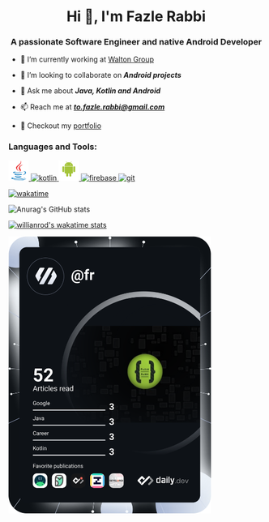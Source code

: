 [//]: # (### Hi there 👋)

<h1 align="center">Hi 👋, I'm Fazle Rabbi</h1>
<h3 align="center">A passionate Software Engineer and native Android Developer</h3>

- 🔭 I’m currently working at [Walton Group](https://www.waltonbd.com)

- 👯 I’m looking to collaborate on ***Android projects***

- 💬 Ask me about ***Java, Kotlin and Android***

- 📫 Reach me at ***to.fazle.rabbi@gmail.com***

- 📄 Checkout my [portfolio](https://fr.crevado.com)


<h3 align="left">Languages and Tools:</h3>
<p align="left"> <a href="https://www.java.com" target="_blank" rel="noreferrer"> <img src="https://raw.githubusercontent.com/devicons/devicon/master/icons/java/java-original.svg" alt="java" width="40" height="40"/> </a> <a href="https://kotlinlang.org" target="_blank" rel="noreferrer"> <img src="https://user-images.githubusercontent.com/13250644/187092187-4b6488f3-7044-48db-bcfb-9dc4a3c77e64.svg" alt="kotlin" width="40" height="40"/> </a> <a href="https://developer.android.com" target="_blank" rel="noreferrer"> <img src="https://raw.githubusercontent.com/devicons/devicon/master/icons/android/android-original-wordmark.svg" alt="android" width="40" height="40"/> </a> <a href="https://firebase.google.com/" target="_blank" rel="noreferrer"> <img src="https://www.vectorlogo.zone/logos/firebase/firebase-icon.svg" alt="firebase" width="40" height="40"/> </a> <a href="https://git-scm.com/" target="_blank" rel="noreferrer"> <img src="https://www.vectorlogo.zone/logos/git-scm/git-scm-icon.svg" alt="git" width="40" height="40"/> </a> </p>


[![wakatime](https://wakatime.com/badge/user/00ee8e94-a8a0-403f-9e7a-6c099ffac609.svg)](https://wakatime.com/@00ee8e94-a8a0-403f-9e7a-6c099ffac609)

![Anurag's GitHub stats](https://github-readme-stats.vercel.app/api?username=fruzelee&theme=algolia&show_icons=true)

[![willianrod's wakatime stats](https://github-readme-stats.vercel.app/api/wakatime?username=fazlerabbi)](https://github.com/anuraghazra/github-readme-stats)

<a style="position:fixed; float:right;" href="https://app.daily.dev/fr"><img src="https://github.com/fruzelee/fruzelee/blob/main/devcard.svg" width="400" alt="Md. Fazle Rabbi's Dev Card"/></a>

<!--
**fruzelee/fruzelee** is a ✨ _special_ ✨ repository because its `README.md` (this file) appears on your GitHub profile.

Here are some ideas to get you started:

- 🔭 I’m currently working on https://waltonbd.com
- 🌱 I’m currently learning ...
- 👯 I’m looking to collaborate on ...
- 🤔 I’m looking for help with ...
- 💬 Ask me about ...
- 📫 How to reach me: ...
- 😄 Pronouns: ...
- ⚡ Fun fact: ...
-->
